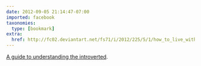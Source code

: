 ```yaml
---
date: 2012-09-05 21:14:47-07:00
imported: facebook
taxonomies:
  type: [bookmark]
extra:
  href: http://fc02.deviantart.net/fs71/i/2012/225/5/1/how_to_live_with_introverts_guide_printable_by_sveidt-d5b09fj.jpg
---
```

[A guide to understanding the introverted](http://fc02.deviantart.net/fs71/i/2012/225/5/1/how_to_live_with_introverts_guide_printable_by_sveidt-d5b09fj.jpg).

